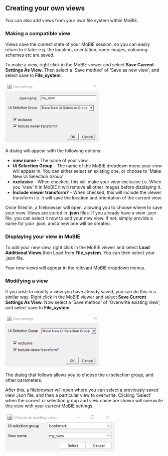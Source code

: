 ## Creating your own views

You can also add views from your own file system within MoBIE.

### Making a compatible view

Views save the current state of your MoBIE session, so you can easily return to
it later e.g. the location, orientation, open images, colouring schemes etc are
saved.

To make a view, right click in the MoBIE viewer and select
**Save Current Settings As View**. Then select a 'Save method' of 'Save as new view', and select save to **File_system**.

<img width="300" alt="image" src="./tutorial_images/saveView.png">

A dialog will appear with the following options:
- **view name** - The name of your view.
- **Ui Selection Group** -  The name of the MoBIE dropdown menu your view will
appear in. You can either select an existing one, or choose to 'Make New Ui
Selection Group'
- **exclusive** - When checked, this will make your view exclusive i.e. When
you 'view' it in MoBIE it will remove all other images before displaying it.
- **Include viewer transform?** - When checked, this will include the viewer
transform i.e. it will save the location and orientation of the current view.

Once filled in, a filebrowser will open, allowing you to choose where to save
your view. Views are stored in **.json** files. If you already have a view .json file, you can select it now to add your new view. If not, simply provide a name for your .json, and a new one will be created.

### Displaying your view in MoBIE

To add your new view, right click in the MoBIE viewer and select **Load Additional Views**,then Load from **File_system**. You can then select your
.json file.

Your new views will appear in the relevant MoBIE dropdown menus.

### Modifying a view

If you wish to modify a view you have already saved, you can do this in a similar
way. Right click in the MoBIE viewer and select **Save Current Settings As View**.
Now select a 'Save method' of 'Overwrite existing view', and select save to **File_system**.

<img width="300" alt="image" src="./tutorial_images/overwriteViewSettings.png">

The dialog that follows allows you to choose the ui selection group, and other
parameters.

After this, a filebrowser will open where you can select a previously saved view
.json file, and then a particular view to overwrite. Clicking 'Select' when
the correct ui selection group and view name are shown will overwrite this view
with your current MoBIE settings.

<img width="350" alt="image" src="./tutorial_images/overwriteViewChoice.png">
